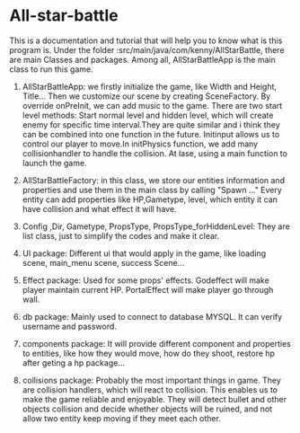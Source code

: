 # All-star-battle

This is a documentation and tutorial that will help you to know
what is this program is.
Under the folder :src/main/java/com/kenny/AllStarBattle, there are main
Classes and packages. Among all, AllStarBattleApp is the main class to
run this game.

1. AllStarBattleApp: we firstly initialize the game, like Width and Height,
Title... Then we customize our scene by creating SceneFactory. By override onPreInit,
we can add music to the game. There are two start level methods: Start normal level and 
hidden level, which will create enemy for specific time interval.They are quite similar
and i think they can be combined into one function in the future. Initinput allows us
to control our player to move.In initPhysics function, we add many collisionhandler to handle
the collision. At lase, using a main function to launch the game.

2. AllStarBattleFactory: in this class, we store our entities information and properties
and use them in the main class by calling "Spawn ..."  Every entity can add properties
like HP,Gametype, level, which entity it can have collision and what effect it will have.

3. Config ,Dir, Gametype, PropsType, PropsType_forHiddenLevel: They are list class, just to simplify the codes and make it clear.

4. UI package: Different ui that would apply in the game, like loading scene, main_menu scene, success Scene...

5. Effect package: Used for some props' effects. Godeffect will make player maintain current HP. PortalEffect will make player go through wall.

6. db package: Mainly used to connect to database MYSQL. It can verify username and password.

7. components package: It will provide different component and properties to entities, like how they would move, how do they shoot, restore hp after 
geting a hp package...

8. collisions package: Probably the most important things in game. They are collision handlers, which will react to collision. This enables us to
make the game reliable and enjoyable. They will detect bullet and other objects collision and decide whether objects will be ruined, and not allow 
two entity keep moving if they meet each other.